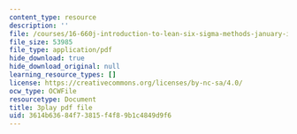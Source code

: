 ```yaml
---
content_type: resource
description: ''
file: /courses/16-660j-introduction-to-lean-six-sigma-methods-january-iap-2012/3614b63684f73815f4f89b1c4849d9f6_z1KloN7Ub0M.pdf
file_size: 53985
file_type: application/pdf
hide_download: true
hide_download_original: null
learning_resource_types: []
license: https://creativecommons.org/licenses/by-nc-sa/4.0/
ocw_type: OCWFile
resourcetype: Document
title: 3play pdf file
uid: 3614b636-84f7-3815-f4f8-9b1c4849d9f6
---
```

